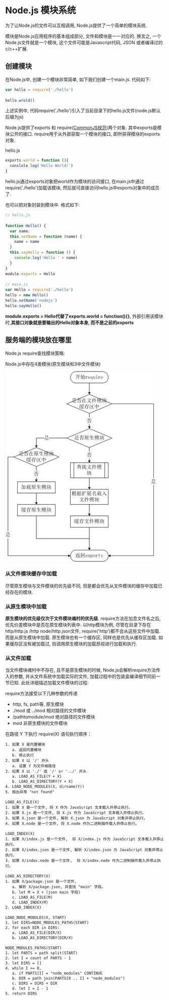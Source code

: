 # Node.js 模块系统

为了让Node.js的文件可以互相调用, Node.js提供了一个简单的模块系统.

模块是Node.js应用程序的基本组成部分, 文件和模块是一一对应的. 换言之, 一个Node.js文件就是一个模块, 这个文件可能是Javascript代码, JSON 或者编译过的c/c++扩展.

## 创建模块

在Node.js中, 创建一个模块非常简单, 如下我们创建一个main.js. 代码如下:

```js
var hello = require('./hello')

hello.wrold()
```

上述实例中, 代码require('./hello')引入了当前目录下的hello.js文件(node.js默认后缀为js)

Node.js提供了exports 和 require([CommonJS规范](http://javascript.ruanyifeng.com/nodejs/module.html))两个对象. 其中exports是模块公开的接口. require用于从外部获取一个模块的接口, 即所获得模块的exports对象.

hello.js
```js
exports.world = function (){
  conslole.log('Hello World!')
}
```

hello.js通过exports对象把world作为模块的访问接口, 在main.js中通过require('./hello')加载该模块, 然后就可直接访问hello.js中exports对象中的成员了.

也可以把对象封装到模块中. 格式如下:

```js
// hello.js

function Hello() {
  var name;
  this.setName = function (name) {
    name = name
  }
  this.sayHello = function () {
    console.log('Hello ' + name)
  }
}
module.exports = Hello

// main.js
var Hello = require('./hello')
hello = new Hello()
hello.setName('nodejs')
hello.sayHello()
```

**module.exports = Hello代替了exports.world = function(){}**, 外部引用该模块时,**其接口对象就是要输出的Hello对象本身, 而不是之前的exports**

## 服务端的模块放在哪里

Node.js require查找模块策略:

Node.js中存在4类模块(原生模块和3中文件模块)

![Node.js require](./nodejs-require.jpg)

### 从文件模块缓存中加载

尽管原生模块与文件模块的优先级不同, 但是都会优先从文件模块的缓存中加载已经存在的模块.

### 从原生模块中加载

**原生模块的优先级仅次于文件模块魂村的优先级**. require方法在加息文件名之后, 优先价差模块中是否在原生模块列表中. 以http模块为例, 尽管在目录下存在http/http.js /http node/http.json文件, require('http')都不会从这些文件中加载. 而是从原生模块中加载. 原生模块也有一个缓存区, 同样也是优先从缓存区加载. 如果缓存区没有被加载过, 则调用原生模块的加载昂视进行加载和执行.

### 从文件加载
当文件模块魂村中不存在, 且不是原生模块的时候, Node.js会解析require方法传入的参数, 并从文件系统中加载实际的文件, 加载过程中的包装盒编译细节同前一节已知. 此处详细描述加载文件模块的过程:

require方法接受以下几种参数的传递

- http, fs, path等, 原生模块
- ./mod 或 ../mod 相对路径的文件模块
- /pathtomodule/mod 绝对路径的文件模块
- mod 非原生模块的文件模块

在路径 Y 下执行 require(X) 语句执行顺序：

```
1. 如果 X 是内置模块
   a. 返回内置模块
   b. 停止执行
2. 如果 X 以 '/' 开头
   a. 设置 Y 为文件根路径
3. 如果 X 以 './' 或 '/' or '../' 开头
   a. LOAD_AS_FILE(Y + X)
   b. LOAD_AS_DIRECTORY(Y + X)
4. LOAD_NODE_MODULES(X, dirname(Y))
5. 抛出异常 "not found"

LOAD_AS_FILE(X)
1. 如果 X 是一个文件, 将 X 作为 JavaScript 文本载入并停止执行。
2. 如果 X.js 是一个文件, 将 X.js 作为 JavaScript 文本载入并停止执行。
3. 如果 X.json 是一个文件, 解析 X.json 为 JavaScript 对象并停止执行。
4. 如果 X.node 是一个文件, 将 X.node 作为二进制插件载入并停止执行。

LOAD_INDEX(X)
1. 如果 X/index.js 是一个文件,  将 X/index.js 作为 JavaScript 文本载入并停止执行。
2. 如果 X/index.json 是一个文件, 解析 X/index.json 为 JavaScript 对象并停止执行。
3. 如果 X/index.node 是一个文件,  将 X/index.node 作为二进制插件载入并停止执行。

LOAD_AS_DIRECTORY(X)
1. 如果 X/package.json 是一个文件,
   a. 解析 X/package.json, 并查找 "main" 字段。
   b. let M = X + (json main 字段)
   c. LOAD_AS_FILE(M)
   d. LOAD_INDEX(M)
2. LOAD_INDEX(X)

LOAD_NODE_MODULES(X, START)
1. let DIRS=NODE_MODULES_PATHS(START)
2. for each DIR in DIRS:
   a. LOAD_AS_FILE(DIR/X)
   b. LOAD_AS_DIRECTORY(DIR/X)

NODE_MODULES_PATHS(START)
1. let PARTS = path split(START)
2. let I = count of PARTS - 1
3. let DIRS = []
4. while I >= 0,
   a. if PARTS[I] = "node_modules" CONTINUE
   b. DIR = path join(PARTS[0 .. I] + "node_modules")
   c. DIRS = DIRS + DIR
   d. let I = I - 1
5. return DIRS
```